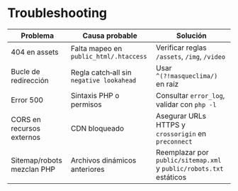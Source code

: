 # Troubleshooting

| Problema | Causa probable | Solución |
|----------|----------------|---------|
| 404 en assets | Falta mapeo en `public_html/.htaccess` | Verificar reglas `/assets`, `/img`, `/video` |
| Bucle de redirección | Regla catch‑all sin `negative lookahead` | Usar `^(?!masqueclima/)` en raíz |
| Error 500 | Sintaxis PHP o permisos | Consultar `error_log`, validar con `php -l` |
| CORS en recursos externos | CDN bloqueado | Asegurar URLs HTTPS y `crossorigin` en `preconnect` |
| Sitemap/robots mezclan PHP | Archivos dinámicos anteriores | Reemplazar por `public/sitemap.xml` y `public/robots.txt` estáticos |
